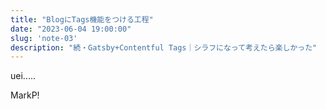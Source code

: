 ```yaml
---
title: "BlogにTags機能をつける工程"
date: "2023-06-04 19:00:00"
slug: 'note-03'
description: "続・Gatsby+Contentful Tags｜シラフになって考えたら楽しかった"
---
```


uei.....

MarkP!

